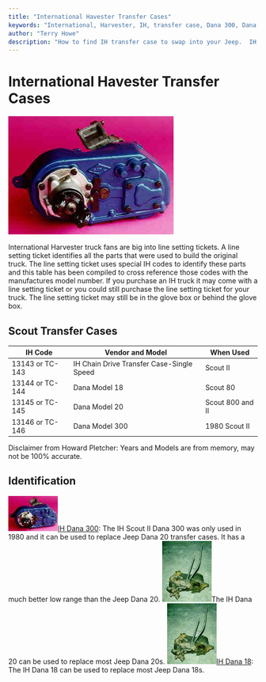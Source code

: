 ```yaml
---
title: "International Havester Transfer Cases"
keywords: "International, Harvester, IH, transfer case, Dana 300, Dana 18, Dana 20"
author: "Terry Howe"
description: "How to find IH transfer case to swap into your Jeep.  IH trucks used many heavy duty components suitable for use in Jeep trucks."
---
```

# International Havester Transfer Cases

![Scout 300 back](../../../img/xfer/upgrades/ihd300b.jpg "Scout 300 back")

International Harvester truck fans are big into line setting tickets. A line setting ticket identifies all the parts that were used to build the original truck. The line setting ticket uses special IH codes to identify these parts and this table has been compiled to cross reference those codes with the manufactures model number. If you purchase an IH truck it may come with a line setting ticket or you could still purchase the line setting ticket for your truck. The line setting ticket may still be in the glove box or behind the glove box.

## Scout Transfer Cases

IH Code| Vendor and Model| When Used
---|---|---
13143 or TC-143| IH Chain Drive Transfer Case-Single Speed| Scout II
13144 or TC-144| Dana Model 18| Scout 80
13145 or TC-145| Dana Model 20| Scout 800 and II
13146 or TC-146| Dana Model 300| 1980 Scout II

Disclaimer from Howard Pletcher: Years and Models are from memory, may not be 100% accurate.

## Identification

![Scout 300 back](../../../img/xfer/upgrades/ihd300b_.jpg "Scout 300 back")[IH Dana 300](ihd300id.md): The IH Scout II Dana 300 was only used in 1980 and it can be used to replace Jeep Dana 20 transfer cases. It has a much better low range than the Jeep Dana 20. [![Scout Spicer 18](../../../img/xfer/d1801f_.jpg "Scout Spicer 18")](ihd20id.md)The IH Dana 20 can be used to replace most Jeep Dana 20s. ![Scout Spicer 18](../../../img/xfer/d1801f_.jpg "Scout Spicer 18")[IH Dana 18](ihd18id.md): The IH Dana 18 can be used to replace most Jeep Dana 18s.